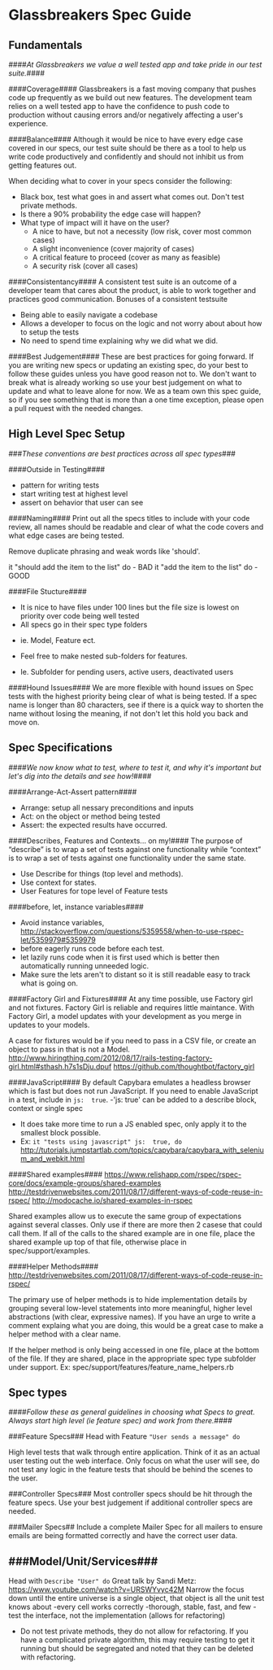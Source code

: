 Glassbreakers Spec Guide
=======

Fundamentals 
--------
####*At Glassbreakers we value a well tested app and take pride in our test suite.*####

####Coverage####
Glassbreakers is a fast moving company that pushes code up frequently as we build out new features. The development team relies on a well tested app to have the confidence to push code to production without causing errors and/or negatively affecting a user's experience.

####Balance####
Although it would be nice to have every edge case covered in our specs, our test suite should be there as a tool to help us write code productively and confidently and should not inhibit us from getting features out.

  When deciding what to cover in your specs consider the following:
  - Black box, test what goes in and assert what comes out. Don't test private methods.
  - Is there a 90% probability the edge case will happen?
  - What type of impact will it have on the user?
    - A nice to have, but not a necessity (low risk, cover most common cases)
    - A slight inconvenience (cover majority of cases)
    - A critical feature to proceed (cover as many as feasible)
    - A security risk (cover all cases)

####Consistentancy####
A consistent test suite is an outcome of a developer team that cares about the product, is able to work together and practices good communication.
Bonuses of a consistent testsuite
- Being able to easily navigate a codebase
- Allows a developer to focus on the logic and not worry about about how to setup the tests
- No need to spend time explaining why we did what we did.

####Best Judgement####
These are best practices for going forward. If you are writing new specs or updating an existing spec, do your best to follow these guides unless you have good reason not to. We don't want to break what is already working so use your best judgement on what to update and what to leave alone for now. We as a team own this spec guide, so if you see something that is more than a one time exception, please open a pull request with the needed changes.  

High Level Spec Setup
--------
###*These conventions are best practices across all spec types*###

####Outside in Testing####
  * pattern for writing tests
  * start writing test at highest level
  * assert on behavior that user can see
  
####Naming####
Print out all the specs titles to include with your code review, all names should be readable and clear of what the code covers and what edge cases are being tested.

Remove duplicate phrasing and weak words like 'should'. 

it "should add the item to the list" do - BAD
it "add the item to the list" do - GOOD
  
####File Stucture####
  - It is nice to have files under 100 lines but the file size is lowest on priority over code being well tested
  - All specs go in their spec type folders
   * ie. Model, Feature ect.
  - Feel free to make nested sub-folders for features.
   * Ie. Subfolder for pending users, active users, deactivated users

####Hound Issues####
We are more flexible with hound issues on Spec tests with the highest priority being clear of what is being tested. If a spec name is longer than 80 characters, see if there is a quick way to shorten the name without losing the meaning, if not don't let this hold you back and move on.  

Spec Specifications 
--------
####*We now know what to test, where to test it, and why it's important but let's dig into the details and see how!*####

####Arrange-Act-Assert pattern####
  * Arrange: setup all nessary preconditions and inputs
  * Act: on the object or method being tested
  * Assert: the expected results have occurred.

####Describes, Features and Contexts... on my!####
The purpose of “describe” is to wrap a set of tests against one functionality while “context” is to wrap a set of tests against one functionality under the same state. 
 * Use Describe for things (top level and methods).
 * Use context for states.
 * User Features for tope level of Feature tests


####before, let, instance variables####
 - Avoid instance variables, http://stackoverflow.com/questions/5359558/when-to-use-rspec-let/5359979#5359979 
 - before eagerly runs code before each test.
 - let lazily runs code when it is first used which is better then automatically running unneeded logic.  
 - Make sure the lets aren't to distant so it is still readable easy to track what is going on.

####Factory Girl and Fixtures####
At any time possible, use Factory girl and not fixtures. Factory Girl is reliable and requires little maintance. With Factory Girl, a model updates with your development as you merge in updates to your models.

A case for fixtures would be if you need to pass in a CSV file, or create an object to pass in that is not a Model.  
http://www.hiringthing.com/2012/08/17/rails-testing-factory-girl.html#sthash.h7s1sDju.dpuf
https://github.com/thoughtbot/factory_girl

####JavaScript####
By default Capybara emulates a headless browser which is fast but does not run JavaScript. If you need to enable JavaScript in a test, include in `js:  true`. 
-'js: true' can be added to a describe block, context or single spec
- It does take more time to run a JS enabled spec, only apply it to the smallest block possible. 
- Ex: `it "tests using javascript" js:  true, do`
http://tutorials.jumpstartlab.com/topics/capybara/capybara_with_selenium_and_webkit.html

####Shared examples####
https://www.relishapp.com/rspec/rspec-core/docs/example-groups/shared-examples
http://testdrivenwebsites.com/2011/08/17/different-ways-of-code-reuse-in-rspec/
http://modocache.io/shared-examples-in-rspec
  
Shared examples allow us to execute the same group of expectations against several classes. Only use if there are more then 2 casese that could call them. If all of the calls to the shared example are in one file, place the shared example up top of that file, otherwise place in spec/support/examples. 
  
####Helper Methods####
http://testdrivenwebsites.com/2011/08/17/different-ways-of-code-reuse-in-rspec/

The primary use of helper methods is to hide implementation details by grouping several low-level statements into more meaningful, higher level abstractions (with clear, expressive names). If you have an urge to write a comment explaing what you are doing, this would be a great case to make a helper method with a clear name. 

If the helper method is only being accessed in one file, place at the bottom of the file. If they are shared, place in the appropriate spec type subfolder under support. Ex: spec/support/features/feature_name_helpers.rb

Spec types
-------
####*Follow these as general guidelines in choosing what Specs to great. Always start high level (ie feature spec) and work from there.*####

###Feature Specs###
Head with Feature `"User sends a message" do`

High level tests that walk through entire application. Think of it as an actual user testing out the web interface. Only focus on what the user will see, do not test any logic in the feature tests that should be behind the scenes to the user. 

###Controller Specs###
Most controller specs should be hit through the feature specs. Use your best judgement if additional controller specs are needed.  

###Mailer Specs##
Include a complete Mailer Spec for all mailers to ensure emails are being formatted correctly and have the correct user data. 

###Model/Unit/Services###
-----
Head with `Describe "User" do`
Great talk by Sandi Metz: https://www.youtube.com/watch?v=URSWYvyc42M
Narrow the focus down until the entire universe is a single object, that object is all the unit test knows about
-every cell works correctly
-thorough, stable, fast, and few
-test the interface, not the implementation (allows for refactoring)
- Do not test private methods, they do not allow for refactoring. If you have a complicated private algorithm, this may require testing to get it running but should be segregated and noted that they can be deleted with refactoring. 

